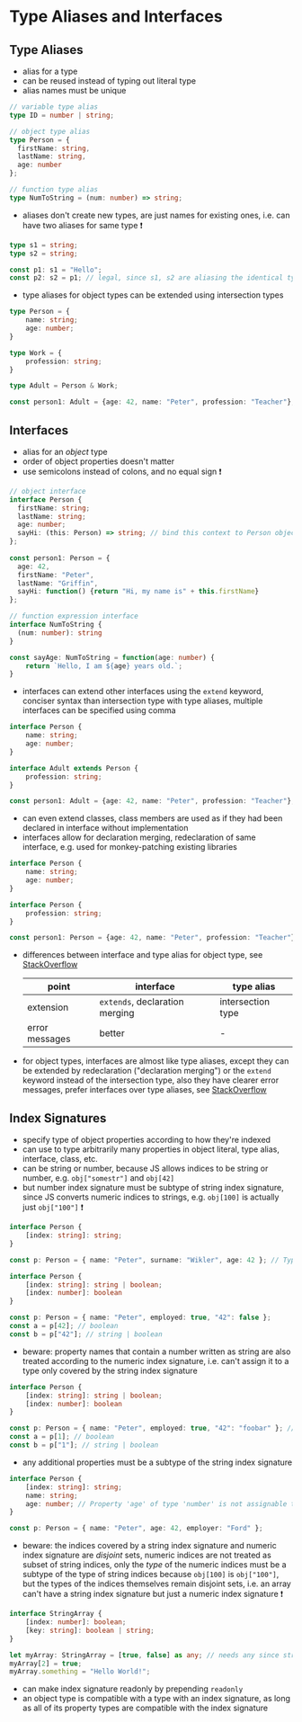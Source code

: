 # Type Aliases and Interfaces



## Type Aliases

- alias for a type
- can be reused instead of typing out literal type
- alias names must be unique

```typescript
// variable type alias
type ID = number | string;

// object type alias
type Person = {
  firstName: string,
  lastName: string,
  age: number
};

// function type alias
type NumToString = (num: number) => string;
```

- aliases don't create new types, are just names for existing ones, i.e. can have two aliases for same type ❗️

```typescript
type s1 = string;
type s2 = string;

const p1: s1 = "Hello";
const p2: s2 = p1; // legal, since s1, s2 are aliasing the identical type string
```

- type aliases for object types can be extended using intersection types

```typescript
type Person = {
    name: string;
    age: number;
}

type Work = {
    profession: string;
}

type Adult = Person & Work;

const person1: Adult = {age: 42, name: "Peter", profession: "Teacher"};
```



## Interfaces

- alias for an _object_ type
- order of object properties doesn't matter
- use semicolons instead of colons, and no equal sign ❗️

```typescript
// object interface
interface Person {
  firstName: string;
  lastName: string;
  age: number;
  sayHi: (this: Person) => string; // bind this context to Person object
};
  
const person1: Person = {
  age: 42,
  firstName: "Peter",
  lastName: "Griffin",
  sayHi: function() {return "Hi, my name is" + this.firstName}
};

// function expression interface
interface NumToString {
  (num: number): string
}

const sayAge: NumToString = function(age: number) {
    return `Hello, I am ${age} years old.`;
}
```

- interfaces can extend other interfaces using the `extend` keyword, conciser syntax than intersection type with type aliases, multiple interfaces can be specified using comma

```typescript
interface Person {
    name: string;
    age: number;
}

interface Adult extends Person {
    profession: string;
}

const person1: Adult = {age: 42, name: "Peter", profession: "Teacher"};
```

- can even extend classes, class members are used as if they had been declared in interface without implementation
- interfaces allow for declaration merging, redeclaration of same interface, e.g. used for monkey-patching existing libraries

```typescript
interface Person {
    name: string;
    age: number;
}

interface Person {
    profession: string;
}

const person1: Person = {age: 42, name: "Peter", profession: "Teacher"};
```

- differences between interface and type alias for object type, see [StackOverflow](https://stackoverflow.com/questions/37233735/typescript-interfaces-vs-types/52682220#52682220)

    | point | interface | type alias |
    | ----- | --------- | ---------- |
    | extension | `extends`, declaration merging | intersection type |
    | error messages | better | - |

- for object types, interfaces are almost like type aliases, except they can be extended by redeclaration ("declaration merging") or the `extend` keyword instead of the intersection type, also they have clearer error messages, prefer interfaces over type aliases, see [StackOverflow](https://stackoverflow.com/questions/37233735/typescript-interfaces-vs-types/52682220#52682220)



## Index Signatures

- specify type of object properties according to how they're indexed
- can use to type arbitrarily many properties in object literal, type alias, interface, class, etc.
- can be string or number, because JS allows indices to be string or number, e.g. `obj["somestr"]` and `obj[42]`
- but number index signature must be subtype of string index signature, since JS converts numeric indices to strings, e.g. `obj[100]` is actually just `obj["100"]` ❗️

```typescript
interface Person {
    [index: string]: string;
}

const p: Person = { name: "Peter", surname: "Wikler", age: 42 }; // Type 'number' is not assignable to type 'string'.(2322)
```

```typescript
interface Person {
    [index: string]: string | boolean;
    [index: number]: boolean
}

const p: Person = { name: "Peter", employed: true, "42": false };
const a = p[42]; // boolean
const b = p["42"]; // string | boolean
```

- beware: property names that contain a number written as string are also treated according to the numeric index signature, i.e. can't assign it to a type only covered by the string index signature

```typescript
interface Person {
    [index: string]: string | boolean;
    [index: number]: boolean
}

const p: Person = { name: "Peter", employed: true, "42": "foobar" }; // Property '"42"' is incompatible with index signature.
const a = p[1]; // boolean
const b = p["1"]; // string | boolean
```

- any additional properties must be a subtype of the string index signature

```typescript
interface Person {
    [index: string]: string;
    name: string;
    age: number; // Property 'age' of type 'number' is not assignable to string index type 'string'.(2411)
}

const p: Person = { name: "Peter", age: 42, employer: "Ford" };
```

- beware: the indices covered by a string index signature and numeric index signature are _disjoint_ sets, numeric indices are not treated as subset of string indices, only the _type_ of the numeric indices must be a subtype of the type of string indices because `obj[100]` is `obj["100"]`, but the types of the indices themselves remain disjoint sets, i.e. an array can't have a string index signature but just a numeric index signature ❗️

```typescript
interface StringArray {
    [index: number]: boolean;
    [key: string]: boolean | string;
}

let myArray: StringArray = [true, false] as any; // needs any since string[] is not treated as subtype of object
myArray[2] = true;
myArray.something = "Hello World!";
```

- can make index signature readonly by prepending `readonly`
- an object type is compatible with a type with an index signature, as long as all of its property types are compatible with the index signature

